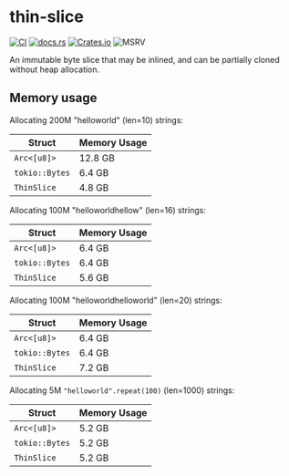 # thin-slice

[![CI](https://github.com/fjall-rs/thin-slice/actions/workflows/test.yml/badge.svg)](https://github.com/fjall-rs/thin-slice/actions/workflows/test.yml)
[![docs.rs](https://img.shields.io/docsrs/thin-slice?color=green)](https://docs.rs/thin-slice)
[![Crates.io](https://img.shields.io/crates/v/thin-slice?color=blue)](https://crates.io/crates/thin-slice)
![MSRV](https://img.shields.io/badge/MSRV-1.70.0-blue)

An immutable byte slice that may be inlined, and can be partially cloned without heap allocation.

## Memory usage

Allocating 200M "helloworld" (len=10) strings:

|  Struct         | Memory Usage |
|-----------------|--------------|
| `Arc<[u8]>`     | 12.8 GB      |
| `tokio::Bytes`  | 6.4 GB       |
| `ThinSlice`     | 4.8 GB       |

Allocating 100M "helloworldhellow" (len=16) strings:

|  Struct         | Memory Usage |
|-----------------|--------------|
| `Arc<[u8]>`     | 6.4 GB       |
| `tokio::Bytes`  | 6.4 GB       |
| `ThinSlice`     | 5.6 GB       |

Allocating 100M "helloworldhelloworld" (len=20) strings:

|  Struct         | Memory Usage |
|-----------------|--------------|
| `Arc<[u8]>`     | 6.4 GB       |
| `tokio::Bytes`  | 6.4 GB       |
| `ThinSlice`     | 7.2 GB       |

Allocating 5M `"helloworld".repeat(100)` (len=1000) strings:

|  Struct         | Memory Usage |
|-----------------|--------------|
| `Arc<[u8]>`     | 5.2 GB       |
| `tokio::Bytes`  | 5.2 GB       |
| `ThinSlice`     | 5.2 GB       |
